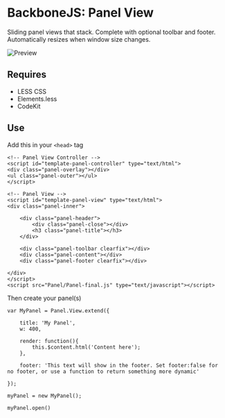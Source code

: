 BackboneJS: Panel View
=====================

Sliding panel views that stack. Complete with optional toolbar and footer. Automatically resizes when window size changes.

![Preview](http://cl.ly/image/2w3O1x0J372v/backbonejs-panel-preview.png)

## Requires
* LESS CSS
* Elements.less
* CodeKit


## Use

Add this in your `<head>` tag

	<!-- Panel View Controller -->
	<script id="template-panel-controller" type="text/html">
	<div class="panel-overlay"></div>
	<ul class="panel-outer"></ul>
	</script>

	<!-- Panel View -->
	<script id="template-panel-view" type="text/html">
	<div class="panel-inner">
		
		<div class="panel-header">
			<div class="panel-close"></div>
			<h3 class="panel-title"></h3>
		</div>
		
		<div class="panel-toolbar clearfix"></div>
		<div class="panel-content"></div>
		<div class="panel-footer clearfix"></div>
	
	</div>
	</script>
	<script src="Panel/Panel-final.js" type="text/javascript"></script>
	
Then create your panel(s)

    var MyPanel = Panel.View.extend({
	
	    title: 'My Panel',
	    w: 400,
	    
	    render: function(){
	        this.$content.html('Content here');
	    },
	    
	    footer: 'This text will show in the footer. Set footer:false for no footer, or use a function to return something more dynamic'
	
    });
    
	myPanel = new MyPanel();
	
	myPanel.open()

